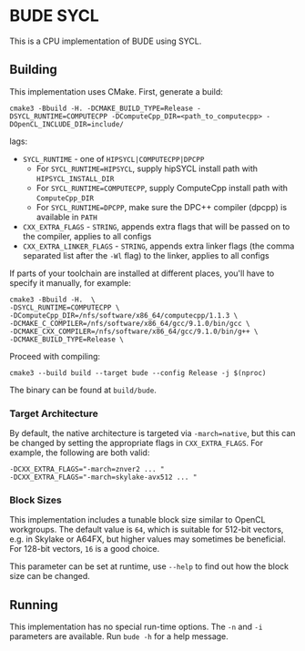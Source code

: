 # BUDE SYCL

This is a CPU implementation of BUDE using SYCL.

## Building

This implementation uses CMake.
First, generate a build:

```
cmake3 -Bbuild -H. -DCMAKE_BUILD_TYPE=Release -DSYCL_RUNTIME=COMPUTECPP -DComputeCpp_DIR=<path_to_computecpp> -DOpenCL_INCLUDE_DIR=include/

```

lags: 
 * `SYCL_RUNTIME` - one of `HIPSYCL|COMPUTECPP|DPCPP`
   * For `SYCL_RUNTIME=HIPSYCL`, supply hipSYCL install path with `HIPSYCL_INSTALL_DIR`
   * For `SYCL_RUNTIME=COMPUTECPP`, supply ComputeCpp install path with `ComputeCpp_DIR`
   * For `SYCL_RUNTIME=DPCPP`, make sure the DPC++ compiler (dpcpp) is available in `PATH`
 * `CXX_EXTRA_FLAGS` - `STRING`, appends extra flags that will be passed on to the compiler, applies to all configs
  * `CXX_EXTRA_LINKER_FLAGS` - `STRING`, appends extra linker flags (the comma separated list after the `-Wl` flag) to the linker, applies to all configs
    

If parts of your toolchain are installed at different places, you'll have to specify it manually, for example:

    cmake3 -Bbuild -H.  \
    -DSYCL_RUNTIME=COMPUTECPP \
    -DComputeCpp_DIR=/nfs/software/x86_64/computecpp/1.1.3 \
    -DCMAKE_C_COMPILER=/nfs/software/x86_64/gcc/9.1.0/bin/gcc \
    -DCMAKE_CXX_COMPILER=/nfs/software/x86_64/gcc/9.1.0/bin/g++ \
    -DCMAKE_BUILD_TYPE=Release \


Proceed with compiling:
    
    cmake3 --build build --target bude --config Release -j $(nproc)

The binary can be found at `build/bude`.

### Target Architecture

By default, the native architecture is targeted via `-march=native`, but this can be changed by setting the appropriate flags in `CXX_EXTRA_FLAGS`.
For example, the following are both valid:

```
-DCXX_EXTRA_FLAGS="-march=znver2 ... "
-DCXX_EXTRA_FLAGS="-march=skylake-avx512 ... "
```

### Block Sizes

This implementation includes a tunable block size similar to OpenCL workgroups.
The default value is `64`, which is suitable for 512-bit vectors, e.g. in Skylake or A64FX, but higher values may sometimes be beneficial.
For 128-bit vectors, `16` is a good choice.

This parameter can be set at runtime, use `--help` to find out how the block size can be changed.

## Running

This implementation has no special run-time options.
The `-n` and `-i` parameters are available.
Run `bude -h` for a help message.
